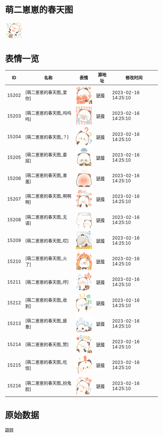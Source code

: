 # 萌二崽崽的春天图

<img src="./cover.png" height="60" alt="cover" />

# 表情一览

|ID|名称|表情|源地址|修改时间|
|----|----|----|----|----|
|15202|[萌二崽崽的春天图_爱你]|<img src="./pic/015202_%5B萌二崽崽的春天图_爱你%5D.png" height="60" alt="爱你"/>|[链接](https://i0.hdslb.com/bfs/garb/54de130bb9831d5acdc2458c88a9aad62d3b9794.png)|2023-02-16 14:25:10|
|15203|[萌二崽崽的春天图_呜呜呜]|<img src="./pic/015203_%5B萌二崽崽的春天图_呜呜呜%5D.png" height="60" alt="呜呜呜"/>|[链接](https://i0.hdslb.com/bfs/garb/4284104cad8573616ec3e87547f86e5b7f88d237.png)|2023-02-16 14:25:10|
|15204|[萌二崽崽的春天图_？]|<img src="./pic/015204_%5B萌二崽崽的春天图_？%5D.png" height="60" alt="？"/>|[链接](https://i0.hdslb.com/bfs/garb/37c7e1e6ca06fc7048e77ec58608d0dc1acea9ae.png)|2023-02-16 14:25:10|
|15205|[萌二崽崽的春天图_委屈]|<img src="./pic/015205_%5B萌二崽崽的春天图_委屈%5D.png" height="60" alt="委屈"/>|[链接](https://i0.hdslb.com/bfs/garb/404a028f9f6e462b453f0f9d17cd0c9999f63ed1.png)|2023-02-16 14:25:10|
|15206|[萌二崽崽的春天图_害羞]|<img src="./pic/015206_%5B萌二崽崽的春天图_害羞%5D.png" height="60" alt="害羞"/>|[链接](https://i0.hdslb.com/bfs/garb/eca666c832988e540ebe5edfef29ce0c0ec09c03.png)|2023-02-16 14:25:10|
|15207|[萌二崽崽的春天图_啊啊啊]|<img src="./pic/015207_%5B萌二崽崽的春天图_啊啊啊%5D.png" height="60" alt="啊啊啊"/>|[链接](https://i0.hdslb.com/bfs/garb/2c12ec4e080a5d77c3391009c84b09d3b1f3f69c.png)|2023-02-16 14:25:10|
|15208|[萌二崽崽的春天图_无语]|<img src="./pic/015208_%5B萌二崽崽的春天图_无语%5D.png" height="60" alt="无语"/>|[链接](https://i0.hdslb.com/bfs/garb/4d31a2889cf81509a050158d429b877e361995ae.png)|2023-02-16 14:25:10|
|15209|[萌二崽崽的春天图_哎]|<img src="./pic/015209_%5B萌二崽崽的春天图_哎%5D.png" height="60" alt="哎"/>|[链接](https://i0.hdslb.com/bfs/garb/ea3c5930af1d2103a5c906c1050d52ffec9f65f0.png)|2023-02-16 14:25:10|
|15210|[萌二崽崽的春天图_火了]|<img src="./pic/015210_%5B萌二崽崽的春天图_火了%5D.png" height="60" alt="火了"/>|[链接](https://i0.hdslb.com/bfs/garb/7915f0f7628e8dad274de91163ce4fa3f30cad6f.png)|2023-02-16 14:25:10|
|15211|[萌二崽崽的春天图_哼]|<img src="./pic/015211_%5B萌二崽崽的春天图_哼%5D.png" height="60" alt="哼"/>|[链接](https://i0.hdslb.com/bfs/garb/de8ee4491b2a3333e8f208f78115de8d369b0aab.png)|2023-02-16 14:25:10|
|15212|[萌二崽崽的春天图_收到]|<img src="./pic/015212_%5B萌二崽崽的春天图_收到%5D.png" height="60" alt="收到"/>|[链接](https://i0.hdslb.com/bfs/garb/be495e884678f82e05806115c2a4aa5f8f7db4d6.png)|2023-02-16 14:25:10|
|15213|[萌二崽崽的春天图_疲惫]|<img src="./pic/015213_%5B萌二崽崽的春天图_疲惫%5D.png" height="60" alt="疲惫"/>|[链接](https://i0.hdslb.com/bfs/garb/d995f62871e9a952748b5ee40c248594e55cc8e6.png)|2023-02-16 14:25:10|
|15214|[萌二崽崽的春天图_赞]|<img src="./pic/015214_%5B萌二崽崽的春天图_赞%5D.png" height="60" alt="赞"/>|[链接](https://i0.hdslb.com/bfs/garb/f6ec15fdd86b6ac57934f87b45dbf932228330f3.png)|2023-02-16 14:25:10|
|15215|[萌二崽崽的春天图_吃惊]|<img src="./pic/015215_%5B萌二崽崽的春天图_吃惊%5D.png" height="60" alt="吃惊"/>|[链接](https://i0.hdslb.com/bfs/garb/9ff34bc2735d1c11d5a475489f72eb9bfebcfc54.png)|2023-02-16 14:25:10|
|15216|[萌二崽崽的春天图_扮鬼脸]|<img src="./pic/015216_%5B萌二崽崽的春天图_扮鬼脸%5D.png" height="60" alt="扮鬼脸"/>|[链接](https://i0.hdslb.com/bfs/garb/0b4dfd55fee9883908f47b7f102479240700460a.png)|2023-02-16 14:25:10|

# 原始数据

[跳转](./raw.json)

